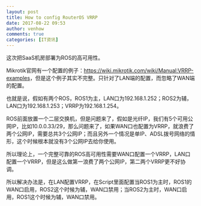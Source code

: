 ```yaml
---
layout: post
title: How to config RouterOS VRRP
date: 2017-08-22 09:53
author: venhow
comments: true
categories: [IT资讯]
---
```

这次把SaaS机房部署为ROS的高可用性。

Mikrotik官网有一个配置的例子：​<a href="https://wiki.mikrotik.com/wiki/Manual:VRRP-examples">https://wiki.mikrotik.com/wiki/Manual:VRRP-examples</a>，但是这个例子其实不完整。只针对了LAN端的配置，而忽略了WAN端的配置。

也就是说，假如有两个ROS，ROS1为主，LAN口为192.168.1.252；ROS2为辅，LAN口为192.168.1.253；VRRP为192.168.1.254。

ROS前面放置一个二层交换机，但是问题来了，假如是光纤IP，我们有5个可用公网IP，比如10.0.0.33/29，那么问题来了，如果WAN口也配置为VRRP，就浪费了两个公网IP，需要总共3个公网IP；而且另外一个情况是单IP、ADSL拨号网络的情形，这个时候根本就没有3个公网IP去给你使用。

所以理论上，一个完整可靠的ROS高可用性需要WAN口配置一个VRRP，LAN口配置一个VRRP，但是这么做第一浪费了两个公网IP，第二两个VRRP更不好协调。

所以解决办法是，在LAN配置VRRP，在Script里面配置当ROS1为主时，ROS1的WAN口启用，ROS2这个时候为辅，WAN口禁用；当ROS2为主时，WAN口启用，ROS1这个时候为辅，WAN口禁用。
